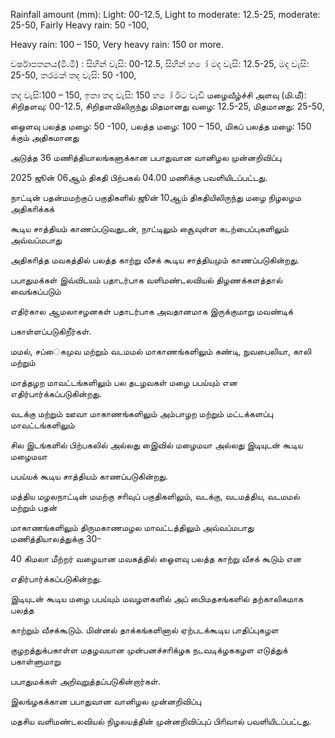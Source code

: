 Rainfall amount (mm): Light: 00-12.5, Light to moderate: 12.5-25, moderate: 25-50, Fairly Heavy rain: 50 -100,

Heavy rain: 100 – 150, Very heavy rain: 150 or more.

වර්ෂාපතනය(මි.මී) : සිහින් වැසි: 00-12.5, සිහින් හ ෝ මද වැසි: 12.5-25, මද වැසි: 25-50, තරමක් තද වැසි: 50 -100,

තද වැසි:100 – 150, ඉතා තද වැසි: 150 හ ෝ ඊට වැඩි மழைவீழ்ச்சி அளவு (மி.மீ): சிறிதளவு: 00-12.5, சிறிதளவிலிருந்து மிதமானது வழை: 12.5-25, மிதமானது: 25-50,

ஓைளவு பலத்த மழை: 50 -100, பலத்த மழை: 100 – 150, மிகப் பலத்த மழை: 150 க்கும் அதிகமானது

அடுத்த 36 மணித்தியாலங்களுக்கான பபாதுவான வானிழல முன்னறிவிப்பு

2025 ஜூன் 06ஆம் திகதி பிற்பகல் 04.00 மணிக்கு பவளியிடப்பட்டது.

நாட்டின் பதன்மமற்குப் பகுதிகளில் ஜூன் 10ஆம் திகதியிலிருந்து மழை நிழலழம அதிகாிக்கக்

கூடிய சாத்தியம் காணப்படுவதுடன், நாட்டிலும் சூைவுள்ள கடற்பைப்புகளிலும் அவ்வப்மபாது

அதிகாித்த மவகத்தில் பலத்த காற்று வீசக் கூடிய சாத்தியமும் காணப்படுகின்றது.

பபாதுமக்கள் இவ்விடயம் பதாடர்பாக வளிமண்டலவியல் திழணக்களத்தால் வைங்கப்படும்

எதிர்கால ஆமலாசழனகள் பதாடர்பாக அவதானமாக இருக்குமாறு மவண்டிக்

பகாள்ளப்படுகிறீர்கள்.

மமல், சப்ைகமுவ மற்றும் வடமமல் மாகாணங்களிலும் கண்டி, நுவபைலியா, காலி மற்றும்

மாத்தழற மாவட்டங்களிலும் பல தடழவகள் மழை பபய்யும் என எதிர்பார்க்கப்படுகின்றது.

வடக்கு மற்றும் ஊவா மாகாணங்களிலும் அம்பாழற மற்றும் மட்டக்களப்பு மாவட்டங்களிலும்

சில இடங்களில் பிற்பகலில் அல்லது இைவில் மழைமயா அல்லது இடியுடன் கூடிய மழைமயா

பபய்யக் கூடிய சாத்தியம் காணப்படுகின்றது.

மத்திய மழலநாட்டின் மமற்கு சாிவுப் பகுதிகளிலும், வடக்கு, வடமத்திய, வடமமல் மற்றும் பதன்

மாகாணங்களிலும் திருமகாணமழல மாவட்டத்திலும் அவ்வப்மபாது மணித்தியாலத்துக்கு 30-

40 கிமலா மீற்றர் வழையான மவகத்தில் ஓைளவு பலத்த காற்று வீசக் கூடும் என

எதிர்பார்க்கப்படுகின்றது.

இடியுடன் கூடிய மழை பபய்யும் மவழளகளில் அப் பிைமதசங்களில் தற்காலிகமாக பலத்த

காற்றும் வீசக்கூடும். மின்னல் தாக்கங்களினால் ஏற்படக்கூடிய பாதிப்புகழள

குழறத்துக்பகாள்ள மதழவயான முன்பனச்சாிக்ழக நடவடிக்ழககழள எடுத்துக் பகாள்ளுமாறு

பபாதுமக்கள் அறிவுறுத்தப்படுகின்றார்கள்.

இலங்ழகக்கான பபாதுவான வானிழல முன்னறிவிப்பு

மதசிய வளிமண்டலவியல் நிழலயத்தின் முன்னறிவிப்புப் பிாிவால் பவளியிடப்பட்டது.